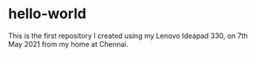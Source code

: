 # hello-world
This is the first repository I created using my Lenovo Ideapad 330, on 7th May 2021 from my home at Chennai. 
